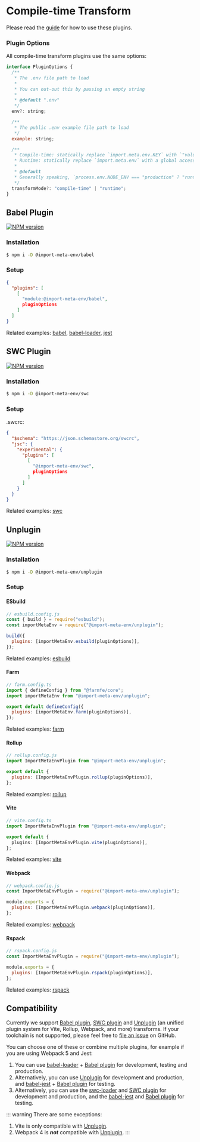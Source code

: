# Compile-time Transform

Please read the [guide](/guide/getting-started/introduction.html#guide) for how to use these plugins.

### Plugin Options

All compile-time transform plugins use the same options:

```js
interface PluginOptions {
  /**
   * The .env file path to load
   *
   * You can out-out this by passing an empty string
   *
   * @default ".env"
   */
  env?: string;

  /**
   * The public .env example file path to load
   */
  example: string;

  /**
   * Compile-time: statically replace `import.meta.env.KEY` with `"value"`
   * Runtime: statically replace `import.meta.env` with a global accessor
   *
   * @default
   * Generally speaking, `process.env.NODE_ENV === "production" ? "runtime" : "compile-time"`
   */
  transformMode?: "compile-time" | "runtime";
}
```

## Babel Plugin

[![NPM version](https://img.shields.io/npm/v/@import-meta-env/babel.svg?color=blue)](https://www.npmjs.com/package/@import-meta-env/babel)

### Installation

```bash
$ npm i -D @import-meta-env/babel
```

### Setup

```json
{
  "plugins": [
    [
      "module:@import-meta-env/babel",
      pluginOptions
    ]
  ]
}
```

Related examples: [babel](https://github.com/import-meta-env/import-meta-env/blob/main/packages/examples/babel-starter-example), [babel-loader](https://github.com/import-meta-env/import-meta-env/blob/main/packages/examples/webpack-babel-loader-example), [jest](https://github.com/import-meta-env/import-meta-env/blob/main/packages/examples/jest-example)

## SWC Plugin

[![NPM version](https://img.shields.io/npm/v/@import-meta-env/swc.svg?color=blue)](https://www.npmjs.com/package/@import-meta-env/swc)

### Installation

```bash
$ npm i -D @import-meta-env/swc
```

### Setup

.swcrc:

```json
{
  "$schema": "https://json.schemastore.org/swcrc",
  "jsc": {
    "experimental": {
      "plugins": [
        [
          "@import-meta-env/swc",
          pluginOptions
        ]
      ]
    }
  }
}
```

Related examples: [swc](https://github.com/import-meta-env/import-meta-env/blob/main/packages/examples/swc-example)

## Unplugin

[![NPM version](https://img.shields.io/npm/v/@import-meta-env/unplugin.svg?color=blue)](https://www.npmjs.com/package/@import-meta-env/unplugin)

### Installation

```bash
$ npm i -D @import-meta-env/unplugin
```

### Setup

#### ESbuild

```js
// esbuild.config.js
const { build } = require("esbuild");
const importMetaEnv = require("@import-meta-env/unplugin");

build({
  plugins: [importMetaEnv.esbuild(pluginOptions)],
});
```

Related examples: [esbuild](https://github.com/import-meta-env/import-meta-env/blob/main/packages/examples/esbuild-starter-example)

#### Farm

```js
// farm.config.ts
import { defineConfig } from "@farmfe/core";
import importMetaEnv from "@import-meta-env/unplugin";

export default defineConfig({
  plugins: [importMetaEnv.farm(pluginOptions)],
});
```

Related examples: [farm](https://github.com/import-meta-env/import-meta-env/blob/main/packages/examples/farm-react-example)

#### Rollup

```js
// rollup.config.js
import ImportMetaEnvPlugin from "@import-meta-env/unplugin";

export default {
  plugins: [ImportMetaEnvPlugin.rollup(pluginOptions)],
};
```

Related examples: [rollup](https://github.com/import-meta-env/import-meta-env/blob/main/packages/examples/rollup-starter-example)

#### Vite

```ts
// vite.config.ts
import ImportMetaEnvPlugin from "@import-meta-env/unplugin";

export default {
  plugins: [ImportMetaEnvPlugin.vite(pluginOptions)],
};
```

Related examples: [vite](https://github.com/import-meta-env/import-meta-env/blob/main/packages/examples/vite-starter-example)

#### Webpack

```js
// webpack.config.js
const ImportMetaEnvPlugin = require("@import-meta-env/unplugin");

module.exports = {
  plugins: [ImportMetaEnvPlugin.webpack(pluginOptions)],
};
```

Related examples: [webpack](https://github.com/import-meta-env/import-meta-env/blob/main/packages/examples/webpack-starter-example)

#### Rspack

```js
// rspack.config.js
const ImportMetaEnvPlugin = require("@import-meta-env/unplugin");

module.exports = {
  plugins: [ImportMetaEnvPlugin.rspack(pluginOptions)],
};
```

Related examples: [rspack](https://github.com/import-meta-env/import-meta-env/blob/main/packages/examples/rspack-starter-example)

## Compatibility

Currently we support [Babel plugin](#babel-plugin), [SWC plugin](#swc-plugin) and [Unplugin](#unplugin) (an unified plugin system for Vite, Rollup, Webpack, and more) transforms. If your toolchain is not supported, please feel free to [file an issue](https://github.com/import-meta-env/import-meta-env/issues/new) on GitHub.

You can choose one of these or combine multiple plugins, for example if you are using Webpack 5 and Jest:

1. You can use [babel-loader](https://www.npmjs.com/package/babel-loader) + [Babel plugin](#babel-plugin) for development, testing and production.
2. Alternatively, you can use [Unplugin](#unplugin) for development and production, and [babel-jest](https://www.npmjs.com/package/babel-jest) + [Babel plugin](#babel-plugin) for testing.
3. Alternatively, you can use the [swc-loader](https://www.npmjs.com/package/swc-loader) and [SWC plugin](#swc-plugin) for development and production, and the [babel-jest](https://www.npmjs.com/package/babel-jest) and [Babel plugin](#babel-plugin) for testing.

::: warning
There are some exceptions:

1. Vite is only compatible with [Unplugin](#unplugin).
2. Webpack 4 is _**not**_ compatible with [Unplugin](#unplugin).
   :::

